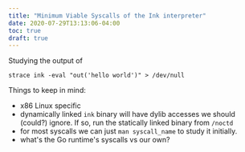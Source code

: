 ```yaml
---
title: "Minimum Viable Syscalls of the Ink interpreter"
date: 2020-07-29T13:13:06-04:00
toc: true
draft: true
---
```


Studying the output of

```
strace ink -eval "out('hello world')" > /dev/null
```

Things to keep in mind:

- x86 Linux specific
- dynamically linked `ink` binary will have dylib accesses we should (could?) ignore. If so, run the statically linked binary from `/noctd`
- for most syscalls we can just `man syscall_name` to study it initially.
- what's the Go runtime's syscalls vs our own?
